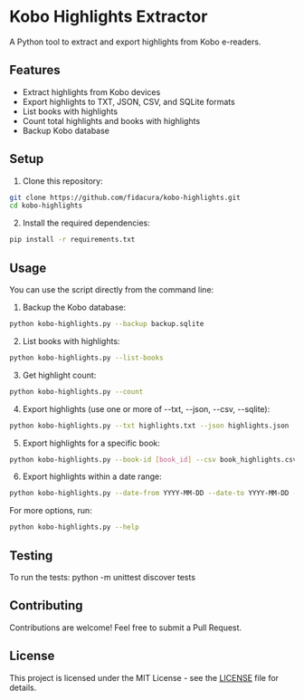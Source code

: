 # Kobo Highlights Extractor

A Python tool to extract and export highlights from Kobo e-readers.

## Features

- Extract highlights from Kobo devices
- Export highlights to TXT, JSON, CSV, and SQLite formats
- List books with highlights
- Count total highlights and books with highlights
- Backup Kobo database

## Setup

1. Clone this repository:

```bash
git clone https://github.com/fidacura/kobo-highlights.git
cd kobo-highlights
```

2. Install the required dependencies:

```bash
pip install -r requirements.txt
```

## Usage

You can use the script directly from the command line:

1. Backup the Kobo database:

```bash
python kobo-highlights.py --backup backup.sqlite
```

2. List books with highlights:

```bash
python kobo-highlights.py --list-books
```

3. Get highlight count:

```bash
python kobo-highlights.py --count
```

4. Export highlights (use one or more of --txt, --json, --csv, --sqlite):

```bash
python kobo-highlights.py --txt highlights.txt --json highlights.json
```

5. Export highlights for a specific book:

```bash
python kobo-highlights.py --book-id [book_id] --csv book_highlights.csv
```

6. Export highlights within a date range:

```bash
python kobo-highlights.py --date-from YYYY-MM-DD --date-to YYYY-MM-DD --json date_range_highlights.json
```

For more options, run:

```bash
python kobo-highlights.py --help
```

## Testing

To run the tests:
python -m unittest discover tests

## Contributing

Contributions are welcome! Feel free to submit a Pull Request.

## License

This project is licensed under the MIT License - see the [LICENSE](LICENSE) file for details.
